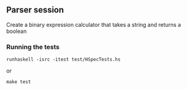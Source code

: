 ## Parser session

Create a binary expression calculator that takes a string and returns a boolean



### Running the tests

```
runhaskell -isrc -itest test/HSpecTests.hs
```

or 

```
make test
```
